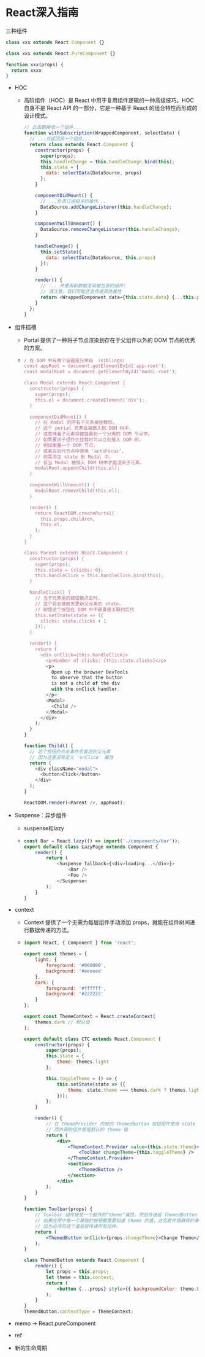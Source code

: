 # React深入指南

三种组件

```js
class xxx extends React.Component {}

class xxx extends React.PureComponent {}

function xxx(props) {
  return xxxx
}
```

+ HOC

  + 高阶组件（HOC）是 React 中用于复用组件逻辑的一种高级技巧。HOC 自身不是 React API 的一部分，它是一种基于 React 的组合特性而形成的设计模式。

    ```js
    // 此函数接收一个组件...
    function withSubscription(WrappedComponent, selectData) {
      // ...并返回另一个组件...
      return class extends React.Component {
        constructor(props) {
          super(props);
          this.handleChange = this.handleChange.bind(this);
          this.state = {
            data: selectData(DataSource, props)
          };
        }
    
        componentDidMount() {
          // ...负责订阅相关的操作...
          DataSource.addChangeListener(this.handleChange);
        }
    
        componentWillUnmount() {
          DataSource.removeChangeListener(this.handleChange);
        }
    
        handleChange() {
          this.setState({
            data: selectData(DataSource, this.props)
          });
        }
    
        render() {
          // ... 并使用新数据渲染被包装的组件!
          // 请注意，我们可能还会传递其他属性
          return <WrappedComponent data={this.state.data} {...this.props} />;
        }
      };
    }
    ```

+ 组件插槽

  + Portal 提供了一种将子节点渲染到存在于父组件以外的 DOM 节点的优秀的方案。

  + ```js
    / 在 DOM 中有两个容器是兄弟级 （siblings）
    const appRoot = document.getElementById('app-root');
    const modalRoot = document.getElementById('modal-root');
    
    class Modal extends React.Component {
      constructor(props) {
        super(props);
        this.el = document.createElement('div');
      }
    
      componentDidMount() {
        // 在 Modal 的所有子元素被挂载后，
        // 这个 portal 元素会被嵌入到 DOM 树中，
        // 这意味着子元素将被挂载到一个分离的 DOM 节点中。
        // 如果要求子组件在挂载时可以立刻接入 DOM 树，
        // 例如衡量一个 DOM 节点，
        // 或者在后代节点中使用 ‘autoFocus’，
        // 则需添加 state 到 Modal 中，
        // 仅当 Modal 被插入 DOM 树中才能渲染子元素。
        modalRoot.appendChild(this.el);
      }
    
      componentWillUnmount() {
        modalRoot.removeChild(this.el);
      }
    
      render() {
        return ReactDOM.createPortal(
          this.props.children,
          this.el,
        );
      }
    }
    
    class Parent extends React.Component {
      constructor(props) {
        super(props);
        this.state = {clicks: 0};
        this.handleClick = this.handleClick.bind(this);
      }
    
      handleClick() {
        // 当子元素里的按钮被点击时，
        // 这个将会被触发更新父元素的 state，
        // 即使这个按钮在 DOM 中不是直接关联的后代
        this.setState(state => ({
          clicks: state.clicks + 1
        }));
      }
    
      render() {
        return (
          <div onClick={this.handleClick}>
            <p>Number of clicks: {this.state.clicks}</p>
            <p>
              Open up the browser DevTools
              to observe that the button
              is not a child of the div
              with the onClick handler.
            </p>
            <Modal>
              <Child />
            </Modal>
          </div>
        );
      }
    }
    
    function Child() {
      // 这个按钮的点击事件会冒泡到父元素
      // 因为这里没有定义 'onClick' 属性
      return (
        <div className="modal">
          <button>Click</button>
        </div>
      );
    }
    
    ReactDOM.render(<Parent />, appRoot);
    ```

+ Suspense：异步组件  

  + suspense和lazy

  + ```js
    const Bar = React.lazy(() => import('./components/bar'));
    export default class LazyPage extends Component {
        render() {
            return (
                <Suspense fallback={<div>loading...</div>}>
                    <Bar />
                    <Foo />
                </Suspense>
            );
        }
    }
    ```

+ context

  + Context 提供了一个无需为每层组件手动添加 props，就能在组件树间进行数据传递的方法。

  + ```jsx
    import React, { Component } from 'react';
    
    export const themes = {
        light: {
            foreground: '#000000',
            background: '#eeeeee'
        },
        dark: {
            foreground: '#ffffff',
            background: '#222222'
        }
    };
    
    export const ThemeContext = React.createContext(
        themes.dark // 默认值
    );
    
    export default class CTC extends React.Component {
        constructor(props) {
            super(props);
            this.state = {
                theme: themes.light
            };
    
            this.toggleTheme = () => {
                this.setState(state => ({
                    theme: state.theme === themes.dark ? themes.light : themes.dark
                }));
            };
        }
    
        render() {
            // 在 ThemeProvider 内部的 ThemedButton 按钮组件使用 state 中的 theme 值，
            // 而外部的组件使用默认的 theme 值
            return (
                <div>
                    <ThemeContext.Provider value={this.state.theme}>
                        <Toolbar changeTheme={this.toggleTheme} />
                    </ThemeContext.Provider>
                    <section>
                        <ThemedButton />
                    </section>
                </div>
            );
        }
    }
    
    function Toolbar(props) {
        // Toolbar 组件接受一个额外的“theme”属性，然后传递给 ThemedButton 组件。
        // 如果应用中每一个单独的按钮都需要知道 theme 的值，这会是件很麻烦的事，
        // 因为必须将这个值层层传递所有组件。
        return (
            <ThemedButton onClick={props.changeTheme}>Change Theme</ThemedButton>
        );
    }
    
    class ThemedButton extends React.Component {
        render() {
            let props = this.props;
            let theme = this.context;
            return (
                <button {...props} style={{ backgroundColor: theme.background }} />
            );
        }
    }
    ThemedButton.contextType = ThemeContext;
    
    ```

+ memo -> React.pureComponent

+ ref

+ 新的生命周期